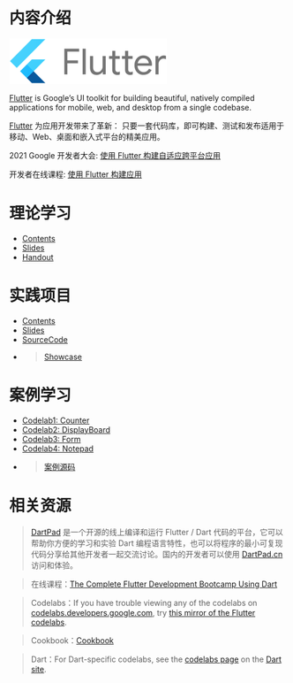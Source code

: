 # 内容介绍

![logo](flutter-lockup.png)


[Flutter](https://flutter.dev/) is Google’s UI toolkit for building beautiful, natively compiled applications for mobile, web, and desktop from a single codebase.

[Flutter](https://flutter.cn/) 为应用开发带来了革新： 只要一套代码库，即可构建、测试和发布适用于移动、Web、桌面和嵌入式平台的精美应用。

2021 Google 开发者大会: [使用 Flutter 构建自适应跨平台应用](https://v.qq.com/x/cover/mzc00200nzlfkhe/f0041nmx1l2.html)

开发者在线课程: [使用 Flutter 构建应用](https://developers.google.cn/learn/pathways/intro-to-flutter?hl=zh_cn)

# 理论学习
- [Contents](https://f.nkugame.com/#/lecture)
- [Slides](https://github.com/walkman617/Flutter2/tree/main/Lecture)
- [Handout](https://github.com/walkman617/Flutter2/tree/main/Handout)

# 实践项目
- [Contents](https://f.nkugame.com/#/practice)
- [Slides](https://github.com/walkman617/Flutter2/tree/main/Practice)
- [SourceCode](https://github.com/walkman617/Flutter2/tree/main/SourceCode)
- > [Showcase](https://f.nkugame.com/#/showcase)

# 案例学习
- [Codelab1: Counter](https://f.nkugame.com/FlutterCase/counter/)
- [Codelab2: DisplayBoard](https://f.nkugame.com/FlutterCase/displayboard/)
- [Codelab3: Form](https://f.nkugame.com/FlutterCase/form/)
- [Codelab4: Notepad](https://f.nkugame.com/FlutterCase/notepad/)
- > [案例源码](https://github.com/IceVanilla/FlutterCase)


# 相关资源
> [DartPad](https://dartpad.dev/) 是一个开源的线上编译和运行 Flutter / Dart 代码的平台，它可以帮助你方便的学习和实验 Dart 编程语言特性，也可以将程序的最小可复现代码分享给其他开发者一起交流讨论。国内的开发者可以使用 [DartPad.cn](https://dartpad.cn/) 访问和体验。

> 在线课程：[The Complete Flutter Development Bootcamp Using Dart](https://www.appbrewery.co/p/flutter-development-bootcamp-with-dart)

> Codelabs：If you have trouble viewing any of the codelabs on [codelabs.developers.google.com](https://codelabs.developers.google.com/), try [this mirror of the Flutter codelabs](https://codelabs.flutter-io.cn/).

> Cookbook：[Cookbook](https://flutter.dev/docs/cookbook)

> Dart：For Dart-specific codelabs, see the [codelabs page](https://dart.dev/codelabs) on the [Dart site](https://dart.dev/).
